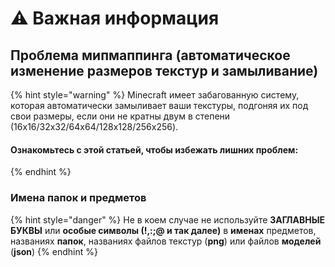 # ⚠ Важная информация

## Проблема мипмаппинга (автоматическое изменение размеров текстур и замыливание)

{% hint style="warning" %}
Minecraft имеет забагованную систему, которая автоматически замыливает ваши текстуры, подгоняя их под свои размеры, если они не кратны двум в степени (16x16/32x32/64x64/128x128/256x256).

#### Ознакомьтесь с этой статьей, чтобы избежать лишних проблем:
{% endhint %}

### Имена папок и предметов

{% hint style="danger" %}
Не в коем случае не используйте **ЗАГЛАВНЫЕ БУКВЫ** или **особые символы (!,:;@ и так далее)** в **именах** предметов, названиях **папок**, названиях файлов текстур (**png**) или файлов **моделей** (**json**)
{% endhint %}
